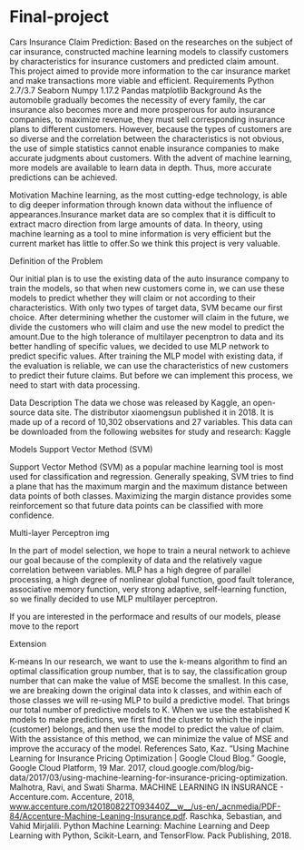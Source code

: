 # Final-project
Cars Insurance Claim Prediction: 
Based on the researches on the subject of car insurance, constructed machine learning models to classify customers by characteristics for insurance customers and predicted claim amount.
This project aimed to provide more information to the car insurance market and make transactions more viable and efficient.
Requirements
Python 2.7/3.7
Seaborn
Numpy 1.17.2
Pandas
matplotlib
Background
As the automobile gradually becomes the necessity of every family, the car insurance also becomes more and more prosperous for auto insurance companies, to maximize revenue, they must sell corresponding insurance plans to different customers. However, because the types of customers are so diverse and the correlation between the characteristics is not obvious, the use of simple statistics cannot enable insurance companies to make accurate judgments about customers. With the advent of machine learning, more models are available to learn data in depth. Thus, more accurate predictions can be achieved.

Motivation
Machine learning, as the most cutting-edge technology, is able to dig deeper information through known data without the influence of appearances.Insurance market data are so complex that it is difficult to extract macro direction from large amounts of data. In theory, using machine learning as a tool to mine information is very efficient but the current market has little to offer.So we think this project is very valuable.

Definition of the Problem


Our initial plan is to use the existing data of the auto insurance company to train the models, so that when new customers come in, we can use these models to predict whether they will claim or not according to their characteristics. With only two types of target data, SVM became our first choice.
After determining whether the customer will claim in the future, we divide the customers who will claim and use the new model to predict the amount.Due to the high tolerance of multilayer pecenptron to data and its better handling of specific values, we decided to use MLP network to predict specific values.
After training the MLP model with existing data, if the evaluation is reliable, we can use the characteristics of new customers to predict their future claims. But before we can implement this process, we need to start with data processing.

Data Description
The data we chose was released by Kaggle, an open-source data site. The distributor xiaomengsun published it in 2018. It is made up of a record of 10,302 observations and 27 variables. This data can be downloaded from the following websites for study and research: Kaggle

Models
Support Vector Method (SVM)


Support Vector Method (SVM) as a popular machine learning tool is most used for classification and regression.
Generally speaking, SVM tries to find a plane that has the maximum margin and the maximum distance between data points of both classes.
Maximizing the margin distance provides some reinforcement so that future data points can be classified with more confidence.

Multi-layer Perceptron
img

In the part of model selection, we hope to train a neural network to achieve our goal because of the complexity of data and the relatively vague correlation between variables. MLP has a high degree of parallel processing, a high degree of nonlinear global function, good fault tolerance, associative memory function, very strong adaptive, self-learning function, so we finally decided to use MLP multilayer perceptron.

If you are interested in the performace and results of our models, please move to the report

Extension


K-means In our research, we want to use the k-means algorithm to find an optimal classification group number, that is to say, the classification group number that can make the value of MSE become the smallest. In this case, we are breaking down the original data into k classes, and within each of those classes we will re-using MLP to build a predictive model. That brings our total number of predictive models to K. When we use the established K models to make predictions, we first find the cluster to which the input (customer) belongs, and then use the model to predict the value of claim. With the assistance of this method, we can minimize the value of MSE and improve the accuracy of the model.
References
Sato, Kaz. “Using Machine Learning for Insurance Pricing Optimization | Google Cloud Blog.” Google, Google Cloud Platform, 19 Mar. 2017, cloud.google.com/blog/big-data/2017/03/using-machine-learning-for-insurance-pricing-optimization.
Malhotra, Ravi, and Swati Sharma. MACHINE LEARNING IN INSURANCE - Accenture.com. Accenture, 2018, www.accenture.com/t20180822T093440Z__w__/us-en/_acnmedia/PDF-84/Accenture-Machine-Leaning-Insurance.pdf.
Raschka, Sebastian, and Vahid Mirjalili. Python Machine Learning: Machine Learning and Deep Learning with Python, Scikit-Learn, and TensorFlow. Pack Publishing, 2018.
